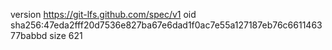 version https://git-lfs.github.com/spec/v1
oid sha256:47eda2fff20d7536e827ba67e6dad1f0ac7e55a127187eb76c661146377babbd
size 621
